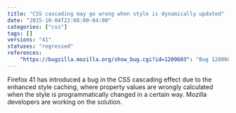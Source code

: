 ```yaml
---
title: "CSS cascading may go wrong when style is dynamically updated"
date: "2015-10-04T22:08:00-04:00"
categories: ["css"]
tags: []
versions: "41"
statuses: "regressed"
references:
    "https://bugzilla.mozilla.org/show_bug.cgi?id=1209603": "Bug 1209603 - bad css cascade in version 41"
---
```

Firefox 41 has introduced a bug in the CSS cascading effect due to the enhanced style caching, where property values are wrongly calculated when the style is programmatically changed in a certain way. Mozilla developers are working on the solution.
